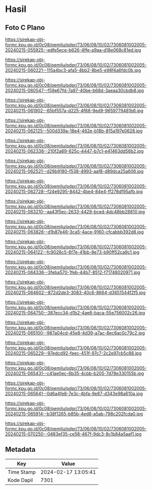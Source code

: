 # Hasil

## Foto C Plano

https://sirekap-obj-formc.kpu.go.id/0c08/pemilu/pdpr/73/06/08/10/02/7306081002005-20240215-055925--edfe5ece-b626-4ffe-a9aa-d18e068c81ed.jpg

https://sirekap-obj-formc.kpu.go.id/0c08/pemilu/pdpr/73/06/08/10/02/7306081002005-20240215-060221--115a4bc3-afa5-4bb2-8be5-e98f4a6fdc0b.jpg

https://sirekap-obj-formc.kpu.go.id/0c08/pemilu/pdpr/73/06/08/10/02/7306081002005-20240215-060547--f59e67fd-7a97-40be-b68d-3aeaa30cbdb8.jpg

https://sirekap-obj-formc.kpu.go.id/0c08/pemilu/pdpr/73/06/08/10/02/7306081002005-20240215-061902--65bf557a-d225-4f68-9ed9-9659779481b6.jpg

https://sirekap-obj-formc.kpu.go.id/0c08/pemilu/pdpr/73/06/08/10/02/7306081002005-20240215-062125--500d339a-18e4-462e-b18b-815a197e0628.jpg

https://sirekap-obj-formc.kpu.go.id/0c08/pemilu/pdpr/73/06/08/10/02/7306081002005-20240215-062338--210f2a89-625c-4447-b7c1-e41463dd56b2.jpg

https://sirekap-obj-formc.kpu.go.id/0c08/pemilu/pdpr/73/06/08/10/02/7306081002005-20240215-062521--d29b9180-f538-4993-aaf8-d89dca25a606.jpg

https://sirekap-obj-formc.kpu.go.id/0c08/pemilu/pdpr/73/06/08/10/02/7306081002005-20240215-062728--f24e9295-8442-4be4-84e4-ff278df95afb.jpg

https://sirekap-obj-formc.kpu.go.id/0c08/pemilu/pdpr/73/06/08/10/02/7306081002005-20240215-063210--aa43f5ec-2633-4429-bced-4dc48bb28810.jpg

https://sirekap-obj-formc.kpu.go.id/0c08/pemilu/pdpr/73/06/08/10/02/7306081002005-20240215-063826--d1b87e46-3ca5-4ace-9160-cfcabbb392d8.jpg

https://sirekap-obj-formc.kpu.go.id/0c08/pemilu/pdpr/73/06/08/10/02/7306081002005-20240215-064122--fc9026c5-6f7e-41bb-8e73-b90ff52ca9c1.jpg

https://sirekap-obj-formc.kpu.go.id/0c08/pemilu/pdpr/73/06/08/10/02/7306081002005-20240215-064336--3feba570-1feb-44b7-8512-f71748020971.jpg

https://sirekap-obj-formc.kpu.go.id/0c08/pemilu/pdpr/73/06/08/10/02/7306081002005-20240215-064602--872d2de3-3083-40c6-8664-d3651544f2f5.jpg

https://sirekap-obj-formc.kpu.go.id/0c08/pemilu/pdpr/73/06/08/10/02/7306081002005-20240215-064750--387ecc34-d1b2-4ae6-baca-55e756002c26.jpg

https://sirekap-obj-formc.kpu.go.id/0c08/pemilu/pdpr/73/06/08/10/02/7306081002005-20240215-065100--987a04cd-45e8-4d39-a7ac-8ec6ac0c79c2.jpg

https://sirekap-obj-formc.kpu.go.id/0c08/pemilu/pdpr/73/06/08/10/02/7306081002005-20240215-065229--97edcd92-feec-451f-97c7-2c2e97cb5c88.jpg

https://sirekap-obj-formc.kpu.go.id/0c08/pemilu/pdpr/73/06/08/10/02/7306081002005-20240215-065431--c41ae0ec-6b35-4cbb-b205-7d78e330155b.jpg

https://sirekap-obj-formc.kpu.go.id/0c08/pemilu/pdpr/73/06/08/10/02/7306081002005-20240215-065641--0d6a4fe8-7e3c-4bfa-9e87-d343e98a610a.jpg

https://sirekap-obj-formc.kpu.go.id/0c08/pemilu/pdpr/73/06/08/10/02/7306081002005-20240215-065914--b38f1265-b85b-4ed8-a5ab-798c202fcda0.jpg

https://sirekap-obj-formc.kpu.go.id/0c08/pemilu/pdpr/73/06/08/10/02/7306081002005-20240215-070250--0483ef35-ce58-467f-9dc3-8c1b84a5aaf1.jpg


## Metadata

| Key        | Value               |
| ---------- | ------------------- |
| Time Stamp | 2024-02-17 13:05:41 |
| Kode Dapil | 7301                |



